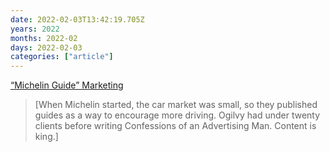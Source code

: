 ```yaml
---
date: 2022-02-03T13:42:19.705Z
years: 2022
months: 2022-02
days: 2022-02-03
categories: ["article"]
---
```

[“Michelin Guide” Marketing](https://marketingexamples.com/content/michelin-guide)

> [When Michelin started, the car market was small, so they published guides as a way to encourage more driving. Ogilvy had under twenty clients before writing Confessions of an Advertising Man. Content is king.]

